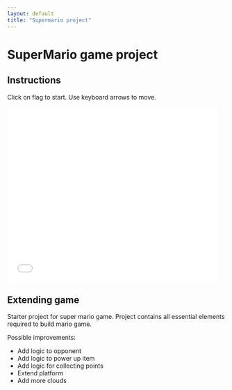 ```yaml
---
layout: default
title: "Supermario project"
---
```

# SuperMario game project

## Instructions

Click on flag to start.
Use keyboard arrows to move.

<iframe allowtransparency="true" width="485" height="402" src="//scratch.mit.edu/projects/embed/145755533/?autostart=false" frameborder="0" allowfullscreen></iframe>

## Extending game

Starter project for super mario game. 
Project contains all essential elements required to build mario game.

Possible improvements:

- Add logic to opponent
- Add logic to power up item
- Add logic for collecting points
- Extend platform
- Add more clouds
